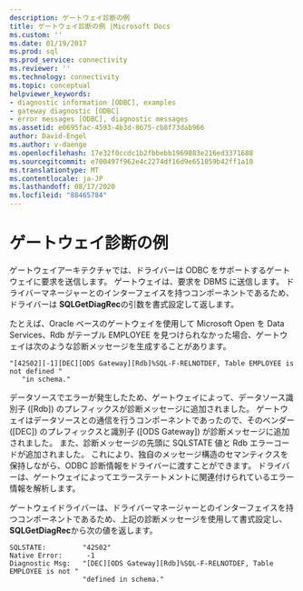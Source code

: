 ```yaml
---
description: ゲートウェイ診断の例
title: ゲートウェイ診断の例 |Microsoft Docs
ms.custom: ''
ms.date: 01/19/2017
ms.prod: sql
ms.prod_service: connectivity
ms.reviewer: ''
ms.technology: connectivity
ms.topic: conceptual
helpviewer_keywords:
- diagnostic information [ODBC], examples
- gateway diagnostic [ODBC]
- error messages [ODBC], diagnostic messages
ms.assetid: e0695fac-4593-4b3d-8675-cb8f73dab966
author: David-Engel
ms.author: v-daenge
ms.openlocfilehash: 17e32f0ccdc1b2fbbebb1969083e216ed3371688
ms.sourcegitcommit: e700497f962e4c2274df16d9e651059b42ff1a10
ms.translationtype: MT
ms.contentlocale: ja-JP
ms.lasthandoff: 08/17/2020
ms.locfileid: "88465784"
---
```

# <a name="gateways-diagnostic-example"></a>ゲートウェイ診断の例
ゲートウェイアーキテクチャでは、ドライバーは ODBC をサポートするゲートウェイに要求を送信します。 ゲートウェイは、要求を DBMS に送信します。 ドライバーマネージャーとのインターフェイスを持つコンポーネントであるため、ドライバーは **SQLGetDiagRec**の引数を書式設定して返します。  
  
 たとえば、Oracle ベースのゲートウェイを使用して Microsoft Open を Data Services、Rdb がテーブル EMPLOYEE を見つけられなかった場合、ゲートウェイは次のような診断メッセージを生成することがあります。  
  
```  
"[42S02][-1][DEC][ODS Gateway][Rdb]%SQL-F-RELNOTDEF, Table EMPLOYEE is not defined "  
   "in schema."  
```  
  
 データソースでエラーが発生したため、ゲートウェイによって、データソース識別子 ([Rdb]) のプレフィックスが診断メッセージに追加されました。 ゲートウェイはデータソースとの通信を行うコンポーネントであったので、そのベンダー ([DEC]) のプレフィックスと識別子 ([ODS Gateway]) が診断メッセージに追加されました。 また、診断メッセージの先頭に SQLSTATE 値と Rdb エラーコードが追加されました。 これにより、独自のメッセージ構造のセマンティクスを保持しながら、ODBC 診断情報をドライバーに渡すことができます。 ドライバーは、ゲートウェイによってエラーステートメントに関連付けられているエラー情報を解析します。  
  
 ゲートウェイドライバーは、ドライバーマネージャーとのインターフェイスを持つコンポーネントであるため、上記の診断メッセージを使用して書式設定し、 **SQLGetDiagRec**から次の値を返します。  
  
```  
SQLSTATE:         "42S02"  
Native Error:      -1  
Diagnostic Msg:   "[DEC][ODS Gateway][Rdb]%SQL-F-RELNOTDEF, Table EMPLOYEE is not "  
                  "defined in schema."  
```
